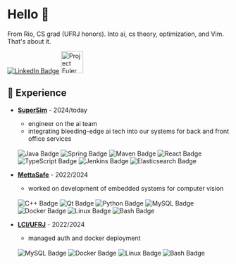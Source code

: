 # Hello 🤖

<p>
From Rio, CS grad (UFRJ honors). Into ai, cs theory, optimization, and Vim. That's about it.
</p>
<a href="https://www.linkedin.com/in/arthurvalls/" target="_blank"><img src="https://img.shields.io/badge/LinkedIn-%230077B5?style=for-the-badge&logo=linkedin&logoColor=white" target="_blank" alt="LinkedIn Badge"></a>
    <img height="50em" src="https://projecteuler.net/profile/arthurvalls.png?show=progress?" alt="Project Euler Badge"/>


## 💼 Experience

-   **[SuperSim](https://www.linkedin.com/company/supersim/posts/?feedView=all)** - 2024/today
    -   engineer on the ai team
    -   integrating bleeding-edge ai tech into our systems for back and front office services
    <br>
    <img src="https://img.shields.io/badge/Java-007396?style=for-the-badge&logo=openjdk&logoColor=white" alt="Java Badge"/>
    <img src="https://img.shields.io/badge/Spring-6DB33F?style=for-the-badge&logo=spring&logoColor=white" alt="Spring Badge"/>
    <img src="https://img.shields.io/badge/Apache%20Maven-C71A36?style=for-the-badge&logo=apachemaven&logoColor=white" alt="Maven Badge"/>
    <img src="https://img.shields.io/badge/React-61DAFB?style=for-the-badge&logo=react&logoColor=black" alt="React Badge"/>
    <img src="https://img.shields.io/badge/TypeScript-3178C6?style=for-the-badge&logo=typescript&logoColor=white" alt="TypeScript Badge"/>
    <img src="https://img.shields.io/badge/Jenkins-D24939?style=for-the-badge&logo=jenkins&logoColor=white" alt="Jenkins Badge"/>
    <img src="https://img.shields.io/badge/Elasticsearch-005571?style=for-the-badge&logo=elasticsearch&logoColor=white" alt="Elasticsearch Badge"/>

-   **[MettaSafe](https://www.linkedin.com/company/mettasafe/posts/?feedView=all)** - 2022/2024
    -   worked on development of embedded systems for computer vision
    <br>
    <img src="https://img.shields.io/badge/C%2B%2B-00599C?style=for-the-badge&logo=c%2B%2B&logoColor=white" alt="C++ Badge"/>
    <img src="https://img.shields.io/badge/Qt-41CD52?style=for-the-badge&logo=qt&logoColor=white" alt="Qt Badge"/>
    <img src="https://img.shields.io/badge/Python-3776AB?style=for-the-badge&logo=python&logoColor=white" alt="Python Badge"/>
    <img src="https://img.shields.io/badge/MySQL-4479A1?style=for-the-badge&logo=mysql&logoColor=white" alt="MySQL Badge"/>
    <img src="https://img.shields.io/badge/Docker-2496ED?style=for-the-badge&logo=docker&logoColor=white" alt="Docker Badge"/>
    <img src="https://img.shields.io/badge/Linux-FCC624?style=for-the-badge&logo=linux&logoColor=black" alt="Linux Badge"/>
    <img src="https://img.shields.io/badge/Shell_Script-121011?style=for-the-badge&logo=gnu-bash&logoColor=white" alt="Bash Badge"/>

-   **[LCI/UFRJ](https://www.linkedin.com/company/lci---dcc-ufrj/?originalSubdomain=br)** - 2022/2024
    -   managed auth and docker deployment
    <br>
    <img src="https://img.shields.io/badge/MySQL-4479A1?style=for-the-badge&logo=mysql&logoColor=white" alt="MySQL Badge"/>
    <img src="https://img.shields.io/badge/Docker-2496ED?style=for-the-badge&logo=docker&logoColor=white" alt="Docker Badge"/>
    <img src="https://img.shields.io/badge/Linux-FCC624?style=for-the-badge&logo=linux&logoColor=black" alt="Linux Badge"/>
    <img src="https://img.shields.io/badge/Shell_Script-121011?style=for-the-badge&logo=gnu-bash&logoColor=white" alt="Bash Badge"/>


